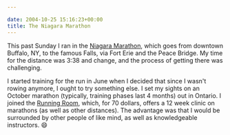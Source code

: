 ```yaml
---

date: 2004-10-25 15:16:23+00:00
title: The Niagara Marathon
---
```


This past Sunday I ran in the [Niagara Marathon](http://niagarafallsmarathon.com), which goes from downtown Buffalo, NY, to the famous Falls, via Fort Erie and the Peace Bridge.  My time for the distance was 3:38 and change, and the process of getting there was challenging.

I started training for the run in June when I decided that since I wasn't rowing anymore, I ought to try something else.  I set my sights on an October marathon (typically, training phases last 4 months) out in Ontario.  I joined the [Running Room](http://www.runningroom.com), which, for 70 dollars, offers a 12 week clinic on marathons (as well as other distances).  The advantage was that I would be surrounded by other people of like mind, as well as knowledgeable instructors. :smile:
